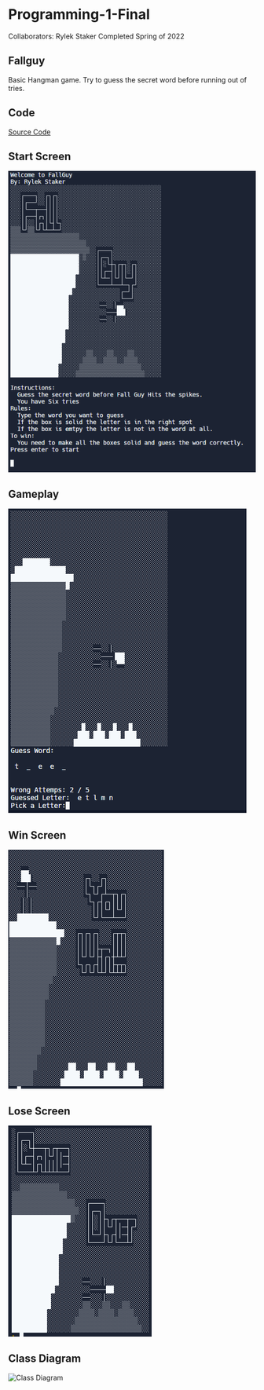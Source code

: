# Programming-1-Final
Collaborators: Rylek Staker
Completed Spring of 2022

## Fallguy
Basic Hangman game. Try to guess the secret word before running out of tries.

## Code
[Source Code](https://github.com/RylekStaker/Programming-1-Final-Fallguy/blob/gh-pages/src/FallGuy.cpp)

## Start Screen
![Start Screen](https://github.com/RylekStaker/Programming-1-Final-Fallguy/blob/main/images/FallGuyStartScreen.png?raw=true)

## Gameplay
![Gameplay](https://github.com/RylekStaker/Programming-1-Final-Fallguy/blob/main/images/FallGuyGamePlay.png?raw=true)

## Win Screen
![Win Screen](https://github.com/RylekStaker/Programming-1-Final-Fallguy/blob/main/images/FallGuyWinScreen.png?raw=true)

## Lose Screen
![Lose Screem](https://github.com/RylekStaker/Programming-1-Final-Fallguy/blob/main/images/FallGuyLoseScreen.png?raw=true)

## Class Diagram
![Class Diagram]()
